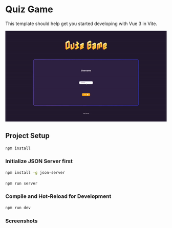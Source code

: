 # Quiz Game
This template should help get you started developing with Vue 3 in Vite.

![](quiz-app.gif)

## Project Setup

```sh
npm install
```
### Initialize JSON Server first

```sh
npm install -g json-server

npm run server
```

### Compile and Hot-Reload for Development

```sh
npm run dev
```

### Screenshots